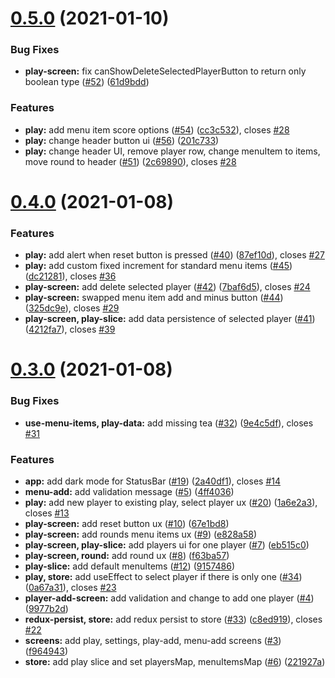 # [0.5.0](https://github.com/anli/rna-scorebook/compare/0.4.0...0.5.0) (2021-01-10)


### Bug Fixes

* **play-screen:** fix canShowDeleteSelectedPlayerButton to return only boolean type ([#52](https://github.com/anli/rna-scorebook/issues/52)) ([61d9bdd](https://github.com/anli/rna-scorebook/commit/61d9bddb7bd7a49d6ed72d2ace257fd10ace369a))


### Features

* **play:** add menu item score options ([#54](https://github.com/anli/rna-scorebook/issues/54)) ([cc3c532](https://github.com/anli/rna-scorebook/commit/cc3c53218072d3e9698672da51dbc1ac596ae674)), closes [#28](https://github.com/anli/rna-scorebook/issues/28)
* **play:** change header button ui ([#56](https://github.com/anli/rna-scorebook/issues/56)) ([201c733](https://github.com/anli/rna-scorebook/commit/201c7334690bf9a5833d670cd250e6515e45e4b7))
* **play:** change header UI, remove player row, change menuItem to items, move round to header ([#51](https://github.com/anli/rna-scorebook/issues/51)) ([2c69890](https://github.com/anli/rna-scorebook/commit/2c6989022f3acb81dc6f8879b886a41cb1e4fe82)), closes [#28](https://github.com/anli/rna-scorebook/issues/28)



# [0.4.0](https://github.com/anli/rna-scorebook/compare/0.3.0...0.4.0) (2021-01-08)


### Features

* **play:** add alert when reset button is pressed ([#40](https://github.com/anli/rna-scorebook/issues/40)) ([87ef10d](https://github.com/anli/rna-scorebook/commit/87ef10dcef08ec67696f4ec2ab4ae1194301e2e6)), closes [#27](https://github.com/anli/rna-scorebook/issues/27)
* **play:** add custom fixed increment for standard menu items ([#45](https://github.com/anli/rna-scorebook/issues/45)) ([dc21281](https://github.com/anli/rna-scorebook/commit/dc21281c74170fa79fad81fc5c9dcc36739bda24)), closes [#36](https://github.com/anli/rna-scorebook/issues/36)
* **play-screen:** add delete selected player ([#42](https://github.com/anli/rna-scorebook/issues/42)) ([7baf6d5](https://github.com/anli/rna-scorebook/commit/7baf6d5ac461e5cefc235224979c55954cca060c)), closes [#24](https://github.com/anli/rna-scorebook/issues/24)
* **play-screen:** swapped menu item add and minus button ([#44](https://github.com/anli/rna-scorebook/issues/44)) ([325dc9e](https://github.com/anli/rna-scorebook/commit/325dc9e83e6731ef283ad98f322cd02f50b5ea4c)), closes [#29](https://github.com/anli/rna-scorebook/issues/29)
* **play-screen, play-slice:** add data persistence of selected player ([#41](https://github.com/anli/rna-scorebook/issues/41)) ([4212fa7](https://github.com/anli/rna-scorebook/commit/4212fa701344f2d66a4225a2d789f5d847b52f49)), closes [#39](https://github.com/anli/rna-scorebook/issues/39)



# [0.3.0](https://github.com/anli/rna-scorebook/compare/f9649433be9bd66feb893942c6109f6b78ee71ae...0.3.0) (2021-01-08)

### Bug Fixes

- **use-menu-items, play-data:** add missing tea ([#32](https://github.com/anli/rna-scorebook/issues/32)) ([9e4c5df](https://github.com/anli/rna-scorebook/commit/9e4c5dfec179daaa29e1d1f630c5b0a3bf73753b)), closes [#31](https://github.com/anli/rna-scorebook/issues/31)

### Features

- **app:** add dark mode for StatusBar ([#19](https://github.com/anli/rna-scorebook/issues/19)) ([2a40df1](https://github.com/anli/rna-scorebook/commit/2a40df1c1e57a98aecc7e82f28e29f0a3be05f16)), closes [#14](https://github.com/anli/rna-scorebook/issues/14)
- **menu-add:** add validation message ([#5](https://github.com/anli/rna-scorebook/issues/5)) ([4ff4036](https://github.com/anli/rna-scorebook/commit/4ff403633fd5cc1634e1581f1f598ba4d3c805c0))
- **play:** add new player to existing play, select player ux ([#20](https://github.com/anli/rna-scorebook/issues/20)) ([1a6e2a3](https://github.com/anli/rna-scorebook/commit/1a6e2a31c07fee7116ba8b85e66b5fe8654ddc71)), closes [#13](https://github.com/anli/rna-scorebook/issues/13)
- **play-screen:** add reset button ux ([#10](https://github.com/anli/rna-scorebook/issues/10)) ([67e1bd8](https://github.com/anli/rna-scorebook/commit/67e1bd8250a96af05a7de6eb886d3cd73bcd6ac6))
- **play-screen:** add rounds menu items ux ([#9](https://github.com/anli/rna-scorebook/issues/9)) ([e828a58](https://github.com/anli/rna-scorebook/commit/e828a58a8e44a92273de0ea5967806f9d739f8e0))
- **play-screen, play-slice:** add players ui for one player ([#7](https://github.com/anli/rna-scorebook/issues/7)) ([eb515c0](https://github.com/anli/rna-scorebook/commit/eb515c056d8ac081dbdda3f08abb5414f2f4cb17))
- **play-screen, round:** add round ux ([#8](https://github.com/anli/rna-scorebook/issues/8)) ([f63ba57](https://github.com/anli/rna-scorebook/commit/f63ba57a2b9a851259826875345b97304f4d9a06))
- **play-slice:** add default menuItems ([#12](https://github.com/anli/rna-scorebook/issues/12)) ([9157486](https://github.com/anli/rna-scorebook/commit/915748668eb1fd23a9926fdbfffa56dd30b536e6))
- **play, store:** add useEffect to select player if there is only one ([#34](https://github.com/anli/rna-scorebook/issues/34)) ([0a67a31](https://github.com/anli/rna-scorebook/commit/0a67a31e190c4a7cc801d48584099773a9ba9125)), closes [#23](https://github.com/anli/rna-scorebook/issues/23)
- **player-add-screen:** add validation and change to add one player ([#4](https://github.com/anli/rna-scorebook/issues/4)) ([9977b2d](https://github.com/anli/rna-scorebook/commit/9977b2d22e1ea049069daa40421fca225ba28695))
- **redux-persist, store:** add redux persist to store ([#33](https://github.com/anli/rna-scorebook/issues/33)) ([c8ed919](https://github.com/anli/rna-scorebook/commit/c8ed919faa198a23da76107bb7196bc30c05b7a9)), closes [#22](https://github.com/anli/rna-scorebook/issues/22)
- **screens:** add play, settings, play-add, menu-add screens ([#3](https://github.com/anli/rna-scorebook/issues/3)) ([f964943](https://github.com/anli/rna-scorebook/commit/f9649433be9bd66feb893942c6109f6b78ee71ae))
- **store:** add play slice and set playersMap, menuItemsMap ([#6](https://github.com/anli/rna-scorebook/issues/6)) ([221927a](https://github.com/anli/rna-scorebook/commit/221927a80f2c55f4edcb78a1f47b895a78b4344c))
